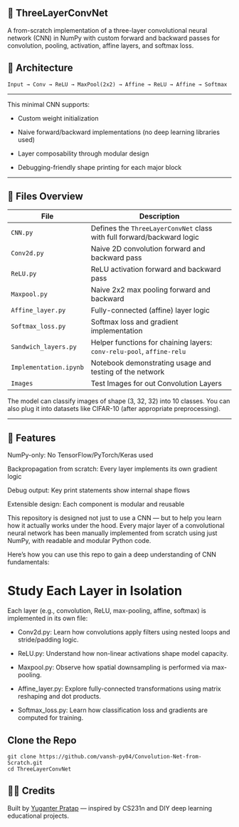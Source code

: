 ## 🧠 ThreeLayerConvNet

A from-scratch implementation of a three-layer convolutional neural network (CNN) in NumPy with custom forward and backward passes for convolution, pooling, activation, affine layers, and softmax loss.

## 🔧 Architecture

    Input → Conv → ReLU → MaxPool(2x2) → Affine → ReLU → Affine → Softmax
---

This minimal CNN supports:

* Custom weight initialization

* Naive forward/backward implementations (no deep learning libraries used)

* Layer composability through modular design

* Debugging-friendly shape printing for each major block

---

## 📁 Files Overview
| File                     | Description                                                            |
| ------------------------ | ---------------------------------------------------------------------- |
| `CNN.py`                 | Defines the `ThreeLayerConvNet` class with full forward/backward logic |
| `Conv2d.py`              | Naive 2D convolution forward and backward pass                         |
| `ReLU.py`                | ReLU activation forward and backward pass                              |
| `Maxpool.py`             | Naive 2x2 max pooling forward and backward                             |
| `Affine_layer.py`        | Fully-connected (affine) layer logic                                   |
| `Softmax_loss.py`        | Softmax loss and gradient implementation                               |
| `Sandwich_layers.py`     | Helper functions for chaining layers: `conv-relu-pool`, `affine-relu`  |
| `Implementation.ipynb` | Notebook demonstrating usage and testing of the network                |
| `Images`                 | Test Images for out Convolution Layers                                 |  

The model can classify images of shape (3, 32, 32) into 10 classes. You can also plug it into datasets like CIFAR-10 (after appropriate preprocessing).

---

## 📌 Features

NumPy-only: No TensorFlow/PyTorch/Keras used

Backpropagation from scratch: Every layer implements its own gradient logic

Debug output: Key print statements show internal shape flows

Extensible design: Each component is modular and reusable

This repository is designed not just to use a CNN — but to help you learn how it actually works under the hood. Every major layer of a convolutional neural network has been manually implemented from scratch using just NumPy, with readable and modular Python code.

Here’s how you can use this repo to gain a deep understanding of CNN fundamentals:

# Study Each Layer in Isolation
Each layer (e.g., convolution, ReLU, max-pooling, affine, softmax) is implemented in its own file:

* Conv2d.py: Learn how convolutions apply filters using nested loops and stride/padding logic.

* ReLU.py: Understand how non-linear activations shape model capacity.

* Maxpool.py: Observe how spatial downsampling is performed via max-pooling.

* Affine_layer.py: Explore fully-connected transformations using matrix reshaping and dot products.

* Softmax_loss.py: Learn how classification loss and gradients are computed for training.

## Clone the Repo
    git clone https://github.com/vansh-py04/Convolution-Net-from-Scratch.git
    cd ThreeLayerConvNet

## 🙋‍♂️ Credits

Built by [Yuganter Pratap](https://www.linkedin.com/in/yuganter-pratap-a3a719254/) — inspired by CS231n and DIY deep learning educational projects.
